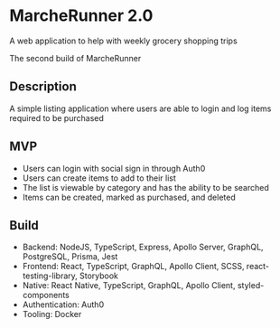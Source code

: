 # MarcheRunner 2.0

A web application to help with weekly grocery shopping trips

The second build of MarcheRunner

## Description

A simple listing application where users are able to login and log items required to be purchased

## MVP

- Users can login with social sign in through Auth0
- Users can create items to add to their list
- The list is viewable by category and has the ability to be searched
- Items can be created, marked as purchased, and deleted

## Build

- Backend: NodeJS, TypeScript, Express, Apollo Server, GraphQL, PostgreSQL, Prisma, Jest
- Frontend: React, TypeScript, GraphQL, Apollo Client, SCSS, react-testing-library, Storybook
- Native: React Native, TypeScript, GraphQL, Apollo Client, styled-components
- Authentication: Auth0
- Tooling: Docker

